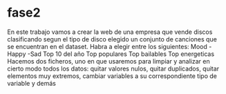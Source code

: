# fase2
En este trabajo vamos a crear la web de una empresa que vende discos clasificando segun el tipo de disco elegido un conjunto de canciones que se encuentran en el dataset. Habra a elegir entre los siguientes: 
Mood
-Happy
-Sad
Top 10 del año
Top populares
Top bailables
Top energeticas
Hacemos dos ficheros, uno en que usaremos para limpiar y analizar en cierto modo todos los datos: quitar valores nulos, quitar duplicados, quitar elementos muy extremos, cambiar variables a su correspondiente tipo de variable y demás
